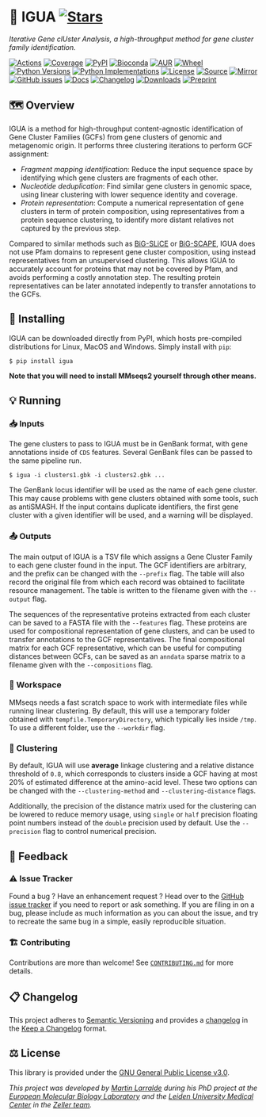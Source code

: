 # 🦎 IGUA [![Stars](https://img.shields.io/github/stars/zellerlab/IGUA.svg?style=social&maxAge=3600&label=Star)](https://github.com/zellerlab/IGUA/stargazers)

*Iterative Gene clUster Analysis, a high-throughput method for gene cluster family identification.*

[![Actions](https://img.shields.io/github/actions/workflow/status/zellerlab/IGUA/test.yml?branch=main&logo=github&style=flat-square&maxAge=300)](https://github.com/zellerlab/IGUA/actions)
[![Coverage](https://img.shields.io/codecov/c/gh/zellerlab/IGUA?logo=codecov&style=flat-square&maxAge=3600)](https://codecov.io/gh/zellerlab/IGUA/)
[![PyPI](https://img.shields.io/pypi/v/igua.svg?logo=pypi&style=flat-square&maxAge=3600)](https://pypi.org/project/igua)
[![Bioconda](https://img.shields.io/conda/vn/bioconda/igua?logo=anaconda&style=flat-square&maxAge=3600)](https://anaconda.org/bioconda/igua)
[![AUR](https://img.shields.io/aur/version/igua?logo=archlinux&style=flat-square&maxAge=3600)](https://aur.archlinux.org/packages/igua)
[![Wheel](https://img.shields.io/pypi/wheel/igua.svg?style=flat-square&maxAge=3600)](https://pypi.org/project/igua/#files)
[![Python Versions](https://img.shields.io/pypi/pyversions/igua.svg?logo=python&style=flat-square&maxAge=3600)](https://pypi.org/project/igua/#files)
[![Python Implementations](https://img.shields.io/pypi/implementation/igua.svg?logo=python&style=flat-square&maxAge=3600&label=impl)](https://pypi.org/project/igua/#files)
[![License](https://img.shields.io/badge/license-GPL--3.0--or--later-blue.svg?style=flat-square&maxAge=2678400)](https://choosealicense.com/licenses/gpl-3.0/)
[![Source](https://img.shields.io/badge/source-GitHub-303030.svg?maxAge=2678400&style=flat-square)](https://github.com/zellerlab/igua/)
[![Mirror](https://img.shields.io/badge/mirror-EMBL-009f4d?style=flat-square&maxAge=2678400)](https://git.embl.de/larralde/igua/)
[![GitHub issues](https://img.shields.io/github/issues/zellerlab/IGUA.svg?style=flat-square&maxAge=600)](https://github.com/zellerlab/IGUA/issues)
[![Docs](https://img.shields.io/readthedocs/igua/latest?style=flat-square&maxAge=600)](https://igua.readthedocs.io)
[![Changelog](https://img.shields.io/badge/keep%20a-changelog-8A0707.svg?maxAge=2678400&style=flat-square)](https://github.com/zellerlab/IGUA/blob/master/CHANGELOG.md)
[![Downloads](https://img.shields.io/pypi/dm/igua?style=flat-square&color=303f9f&maxAge=86400&label=downloads)](https://pepy.tech/project/igua)
[![Preprint](https://img.shields.io/badge/preprint-bioRxiv-darkblue?style=flat-square&maxAge=2678400)](https://www.biorxiv.org/content/10.1101/2025.05.15.654203v1)


## 🗺️ Overview

IGUA is a method for high-throughput content-agnostic identification of
Gene Cluster Families (GCFs) from gene clusters of genomic and metagenomic 
origin. It performs three clustering iterations to perform GCF assignment:

- *Fragment mapping identification*: Reduce the input sequence space by 
  identifying which gene clusters are fragments of each other. 
- *Nucleotide deduplication*: Find similar gene clusters in genomic space,
  using linear clustering with lower sequence identity and coverage.
- *Protein representation*: Compute a numerical representation of gene clusters
  in term of protein composition, using representatives from a protein sequence
  clustering, to identify more distant relatives not captured by the previous
  step.

Compared to similar methods such as [BiG-SLiCE](https://github.com/medema-group/bigslice) 
or [BiG-SCAPE](https://github.com/medema-group/BiG-SCAPE), IGUA does not use Pfam 
domains to represent gene cluster composition, using instead representatives
from an unsupervised clustering. This allows IGUA to accurately account for
proteins that may not be covered by Pfam, and avoids performing a costly annotation
step. The resulting protein representatives can be later annotated indepently
to transfer annotations to the GCFs.


## 🔧 Installing

IGUA can be downloaded directly from PyPI, which hosts pre-compiled 
distributions for Linux, MacOS and Windows. Simply install with `pip`:

```console
$ pip install igua
```

**Note that you will need to install MMseqs2 yourself through other means.**


## 💡 Running

### 📥 Inputs

The gene clusters to pass to IGUA must be in GenBank format, with gene 
annotations inside of `CDS` features. Several GenBank files can be passed
to the same pipeline run.

```console
$ igua -i clusters1.gbk -i clusters2.gbk ...
```

The GenBank locus identifier will be used as the name of each gene cluster. This
may cause problems with gene clusters obtained with some tools, such as antiSMASH.
If the input contains duplicate identifiers, the first gene cluster with a given 
identifier will be used, and a warning will be displayed.

### 📤 Outputs

The main output of IGUA is a TSV file which assigns a Gene Cluster Family to 
each gene cluster found in the input. The GCF identifiers are arbitrary, and
the prefix can be changed with the `--prefix` flag. The table will also record
the original file from which each record was obtained to facilitate resource
management. The table is written to the filename given with the `--output` 
flag.

The sequences of the representative proteins extracted from each cluster 
can be saved to a FASTA file with the `--features` flag. These proteins are
used for compositional representation of gene clusters, and can be used to
transfer annotations to the GCF representatives. The final compositional matrix 
for each GCF representative, which can be useful for computing distances 
between GCFs, can be saved as an `anndata` sparse matrix to a filename given 
with the `--compositions` flag.

### 📝 Workspace

MMseqs needs a fast scratch space to work with intermediate files while running
linear clustering. By default, this will use a temporary folder obtained with
`tempfile.TemporaryDirectory`, which typically lies inside `/tmp`. To use a 
different folder, use the `--workdir` flag.

### 🫧 Clustering

By default, IGUA will use **average** linkage clustering and a relative distance 
threshold of `0.8`, which corresponds to clusters inside a GCF having at most
20% of estimated difference at the amino-acid level. These two options can be
changed with the `--clustering-method` and `--clustering-distance` flags.

Additionally, the precision of the distance matrix used for the clustering can
be lowered to reduce memory usage, using `single` or `half` precision floating
point numbers instead of the `double` precision used by default. Use the
`--precision` flag to control numerical precision.


## 💭 Feedback

### ⚠️ Issue Tracker

Found a bug ? Have an enhancement request ? Head over to the [GitHub issue
tracker](https://github.com/zellerlab/IGUA/issues) if you need to report
or ask something. If you are filing in on a bug, please include as much
information as you can about the issue, and try to recreate the same bug
in a simple, easily reproducible situation.

### 🏗️ Contributing

Contributions are more than welcome! See
[`CONTRIBUTING.md`](https://github.com/zellerlab/IGUA/blob/main/CONTRIBUTING.md)
for more details.


## 📋 Changelog

This project adheres to [Semantic Versioning](http://semver.org/spec/v2.0.0.html)
and provides a [changelog](https://github.com/zellerlab/IGUA/blob/main/CHANGELOG.md)
in the [Keep a Changelog](http://keepachangelog.com/en/1.0.0/) format.


## ⚖️ License

This library is provided under the [GNU General Public License v3.0](https://choosealicense.com/licenses/gpl-3.0/).

*This project was developed by [Martin Larralde](https://github.com/althonos/) 
during his PhD project at the [European Molecular Biology Laboratory](https://www.embl.de/) 
and the [Leiden University Medical Center](https://lumc.nl/en/)
in the [Zeller team](https://github.com/zellerlab).*
